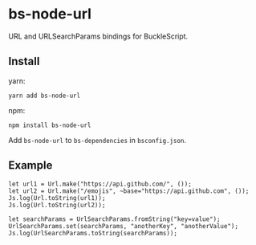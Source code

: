 # bs-node-url

URL and URLSearchParams bindings for BuckleScript.

## Install

yarn:

```
yarn add bs-node-url
```

npm:

```
npm install bs-node-url
```

Add `bs-node-url` to `bs-dependencies` in `bsconfig.json`.

## Example

```reason
let url1 = Url.make("https://api.github.com/", ());
let url2 = Url.make("/emojis", ~base="https://api.github.com", ());
Js.log(Url.toString(url1));
Js.log(Url.toString(url2));

let searchParams = UrlSearchParams.fromString("key=value");
UrlSearchParams.set(searchParams, "anotherKey", "anotherValue");
Js.log(UrlSearchParams.toString(searchParams));
```

